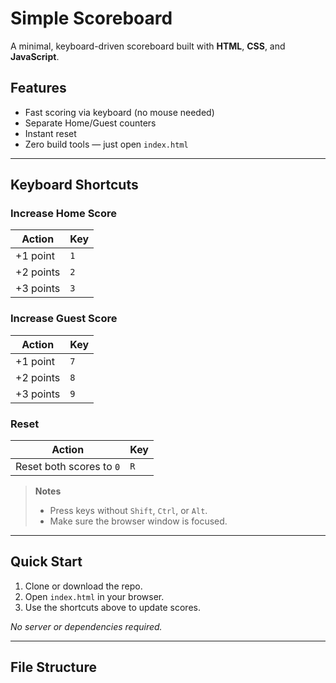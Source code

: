 # Simple Scoreboard

A minimal, keyboard-driven scoreboard built with **HTML**, **CSS**, and **JavaScript**.

## Features
- Fast scoring via keyboard (no mouse needed)
- Separate Home/Guest counters
- Instant reset
- Zero build tools — just open `index.html`

---

## Keyboard Shortcuts

### Increase Home Score
| Action    | Key |
|-----------|-----|
| +1 point  | `1` |
| +2 points | `2` |
| +3 points | `3` |

### Increase Guest Score
| Action    | Key |
|-----------|-----|
| +1 point  | `7` |
| +2 points | `8` |
| +3 points | `9` |

### Reset
| Action                    | Key |
|---------------------------|-----|
| Reset both scores to `0`  | `R` |

> **Notes**  
> - Press keys without `Shift`, `Ctrl`, or `Alt`.  
> - Make sure the browser window is focused.  

---

## Quick Start
1. Clone or download the repo.
2. Open `index.html` in your browser.
3. Use the shortcuts above to update scores.

_No server or dependencies required._

---

## File Structure

